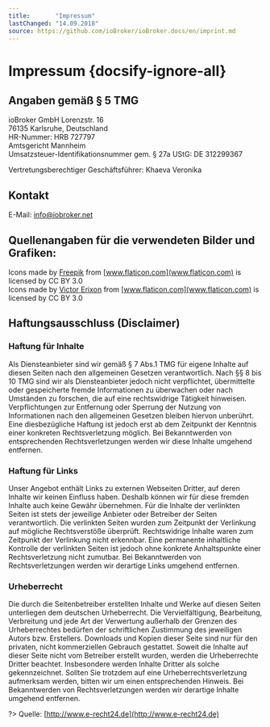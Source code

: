 ```yaml
---
title:       "Impressum"
lastChanged: "14.09.2018"
source: https://github.com/ioBroker/ioBroker.docs/en/imprint.md
---
```


# Impressum {docsify-ignore-all}

## Angaben gemäß § 5 TMG

ioBroker GmbH
Lorenzstr. 16  
76135 Karlsruhe, Deutschland  
HR-Nummer: HRB 727797  
Amtsgericht Mannheim  
Umsatzsteuer-Identifikationsnummer gem. § 27a UStG: DE 312299367

Vertretungsberechtiger Geschäftsführer: Khaeva Veronika

Kontakt
---
E-Mail: 	info@iobroker.net

## Quellenangaben für die verwendeten Bilder und Grafiken:
Icons made by [Freepik](http://www.freepik.com/) from [www.flaticon.com](www.flaticon.com) is licensed by CC BY 3.0  
Icons made by [Victor Erixon](http://www.flaticon.com/authors/victor-erixon) from [www.flaticon.com](www.flaticon.com) is licensed by CC BY 3.0

## Haftungsausschluss (Disclaimer)

### Haftung für Inhalte

Als Diensteanbieter sind wir gemäß § 7 Abs.1 TMG für eigene Inhalte auf diesen Seiten nach den allgemeinen Gesetzen verantwortlich. Nach §§ 8 bis 10 TMG sind wir als Diensteanbieter jedoch nicht verpflichtet, übermittelte oder gespeicherte fremde Informationen zu überwachen oder nach Umständen zu forschen, die auf eine rechtswidrige Tätigkeit hinweisen. Verpflichtungen zur Entfernung oder Sperrung der Nutzung von Informationen nach den allgemeinen Gesetzen bleiben hiervon unberührt. Eine diesbezügliche Haftung ist jedoch erst ab dem Zeitpunkt der Kenntnis einer konkreten Rechtsverletzung möglich. Bei Bekanntwerden von entsprechenden Rechtsverletzungen werden wir diese Inhalte umgehend entfernen.

### Haftung für Links

Unser Angebot enthält Links zu externen Webseiten Dritter, auf deren Inhalte wir keinen Einfluss haben. Deshalb können wir für diese fremden Inhalte auch keine Gewähr übernehmen. Für die Inhalte der verlinkten Seiten ist stets der jeweilige Anbieter oder Betreiber der Seiten verantwortlich. Die verlinkten Seiten wurden zum Zeitpunkt der Verlinkung auf mögliche Rechtsverstöße überprüft. Rechtswidrige Inhalte waren zum Zeitpunkt der Verlinkung nicht erkennbar. Eine permanente inhaltliche Kontrolle der verlinkten Seiten ist jedoch ohne konkrete Anhaltspunkte einer Rechtsverletzung nicht zumutbar. Bei Bekanntwerden von Rechtsverletzungen werden wir derartige Links umgehend entfernen.

### Urheberrecht

Die durch die Seitenbetreiber erstellten Inhalte und Werke auf diesen Seiten unterliegen dem deutschen Urheberrecht. Die Vervielfältigung, Bearbeitung, Verbreitung und jede Art der Verwertung außerhalb der Grenzen des Urheberrechtes bedürfen der schriftlichen Zustimmung des jeweiligen Autors bzw. Erstellers. Downloads und Kopien dieser Seite sind nur für den privaten, nicht kommerziellen Gebrauch gestattet. Soweit die Inhalte auf dieser Seite nicht vom Betreiber erstellt wurden, werden die Urheberrechte Dritter beachtet. Insbesondere werden Inhalte Dritter als solche gekennzeichnet. Sollten Sie trotzdem auf eine Urheberrechtsverletzung aufmerksam werden, bitten wir um einen entsprechenden Hinweis. Bei Bekanntwerden von Rechtsverletzungen werden wir derartige Inhalte umgehend entfernen.

?> Quelle: [http://www.e-recht24.de](http://www.e-recht24.de)

